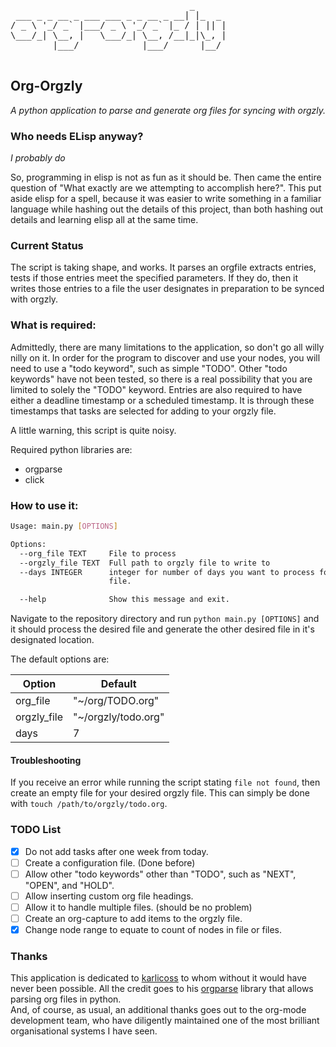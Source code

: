 <pre>
                                  _
 ___ _ _ __ _ ___ ___ _ _ __ _ __| |_  _
/ _ \ '_/ _` |___/ _ \ '_/ _` |_ / | || |
\___/_| \__, |   \___/_| \__, /__|_|\_, |
        |___/            |___/      |__/

</pre>

## Org-Orgzly

_A python application to parse and generate org files for syncing with orgzly._


### Who needs ELisp anyway?

*I probably do*

So, programming in elisp is not as fun as it should be. Then came the entire
question of "What exactly are we attempting to accomplish here?". This put aside elisp
for a spell, because it was easier to write something in a familiar language 
 while hashing out the details of this project, than both hashing out details and 
 learning elisp all at the same time.  

### Current Status

The script is taking shape, and works. It parses an orgfile extracts entries, tests if those 
entries meet the specified parameters. If they do, then it writes those entries to a file the
user designates in preparation to be synced with orgzly.  

### What is required:

Admittedly, there are many limitations to the application, so don't go all willy nilly on it. In order
for the program to discover and use your nodes, you will need to use a "todo keyword", such as simple "TODO".
Other "todo keywords" have not been tested, so there is a real possibility that you are limited to solely the
"TODO" keyword. Entries are also required to have either a deadline timestamp or a scheduled timestamp. It is
through these timestamps that tasks are selected for adding to your orgzly file.  

A little warning, this script is quite noisy.

Required python libraries are:

* orgparse
* click

### How to use it:

```bash
Usage: main.py [OPTIONS]

Options:
  --org_file TEXT     File to process
  --orgzly_file TEXT  Full path to orgzly file to write to
  --days INTEGER      integer for number of days you want to process for your
                      file.

  --help              Show this message and exit.
```

Navigate to the repository directory and run `python main.py [OPTIONS]` and it should process the desired file
and generate the other desired file in it's designated location. 

The default options are:

| Option      | Default             |
|-------------|---------------------|
| org_file    | "~/org/TODO.org"    |
| orgzly_file | "~/orgzly/todo.org" |
| days        | 7                   |


#### Troubleshooting

If you receive an error while running the script stating `file not found`, then create an empty file for your desired orgzly file. 
This can simply be done with `touch /path/to/orgzly/todo.org`.


### TODO List

- [x] Do not add tasks after one week from today.
- [ ] Create a configuration file. (Done before)
- [ ] Allow other "todo keywords" other than "TODO", such as "NEXT", "OPEN", and "HOLD".
- [ ] Allow inserting custom org file headings.
- [ ] Allow it to handle multiple files. (should be no problem)
- [ ] Create an org-capture to add items to the orgzly file.
- [x] Change node range to equate to count of nodes in file or files.

### Thanks

This application is dedicated to [karlicoss](https://github.com/karlicoss) to whom without it
would have never been possible. All the credit goes to his [orgparse](https://github.com/karlicoss/orgparse)
library that allows parsing org files in python.  
And, of course, as usual, an additional thanks goes out to the org-mode development team, who have diligently 
maintained one of the most brilliant organisational systems I have seen.  

